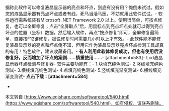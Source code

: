 据称此软件可以修复液晶显示器的亮点和坏点，到底有没有用？俺倒未试过。假如您的液晶显示器有亮点坏点或者有线，死马当活马医，不妨就用此软件试试。-
软件运行需系统装有Microsoft .NET Framework 2.0 以上。使用很简单，可按点修复，也可以全屏修复；点击“全屏取点”后，用鼠标点到亮点坏点处就可以得到亮点坏点的位置（坐标）数据，然后输入软件，再点“按点修复”即可，全屏修复最简单，直接按F12键修复，据说修复时间需要几小时以上才有效。-
此软件能不能修复液晶显示器的亮点和坏点俺不知，但用它作为液晶显示器亮点坏点检测工具却真的有用！特色软件，建议收藏备用。-
**有人利用此软体修复成功，但也有使用后没修复好，反而增加了坏点的案例……慎重使用……**-
\[attachment=583\]-
Lcd液晶显示器坏点检测与修复器-
软件主要功能有：-
1.块填充纯色测试-
2.竖线填充纯色测试-
3.横线填充纯色测试-
4.点填充纯色测试-
5.竖线填充渐变测试-
6.横线填充渐变测试-
**点击下载：\[attachment=584\]**

-

本文转自 [https://www.eqishare.com/softwaretool/540.html](https://www.eqishare.com/softwaretool/540.html)，如有侵权，请联系删除。
